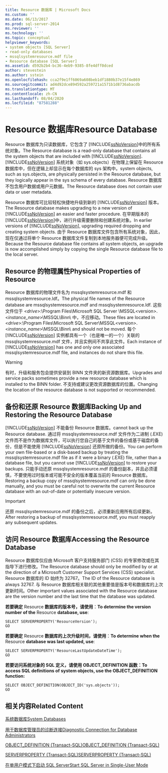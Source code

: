 ```yaml
---
title: Resource 数据库 | Microsoft Docs
ms.custom: ''
ms.date: 06/13/2017
ms.prod: sql-server-2014
ms.reviewer: ''
ms.technology: ''
ms.topic: conceptual
helpviewer_keywords:
- system objects [SQL Server]
- read-only databases
- mssqlsystemresource.mdf file
- Resource database [SQL Server]
ms.assetid: d592b2b4-bc36-4eb9-9385-8fe4dff0dced
author: stevestein
ms.author: sstein
ms.openlocfilehash: cca2f9e1ff6069a608beb1df1880b37e15f4e869
ms.sourcegitcommit: ad4d92dce894592a259721a1571b1d8736abacdb
ms.translationtype: MT
ms.contentlocale: zh-CN
ms.lasthandoff: 08/04/2020
ms.locfileid: "87581288"
---
```

# <a name="resource-database"></a><span data-ttu-id="365d5-102">Resource 数据库</span><span class="sxs-lookup"><span data-stu-id="365d5-102">Resource Database</span></span>
  <span data-ttu-id="365d5-103">Resource 数据库为只读数据库，它包含了 [!INCLUDE[ssNoVersion](../../includes/ssnoversion-md.md)]中的所有系统对象。</span><span class="sxs-lookup"><span data-stu-id="365d5-103">The Resource database is a read-only database that contains all the system objects that are included with [!INCLUDE[ssNoVersion](../../includes/ssnoversion-md.md)].</span></span> [!INCLUDE[ssNoVersion](../../includes/ssnoversion-md.md)] <span data-ttu-id="365d5-104">系统对象（如 sys.objects）在物理上保留在 Resource 数据库中，但在逻辑上却显示在每个数据库的 sys 架构中。</span><span class="sxs-lookup"><span data-stu-id="365d5-104">system objects, such as sys.objects, are physically persisted in the Resource database, but they logically appear in the sys schema of every database.</span></span> <span data-ttu-id="365d5-105">Resource 数据库不包含用户数据或用户元数据。</span><span class="sxs-lookup"><span data-stu-id="365d5-105">The Resource database does not contain user data or user metadata.</span></span>  
  
 <span data-ttu-id="365d5-106">Resource 数据库可比较轻松快捷地升级到新的 [!INCLUDE[ssNoVersion](../../includes/ssnoversion-md.md)] 版本。</span><span class="sxs-lookup"><span data-stu-id="365d5-106">The Resource database makes upgrading to a new version of [!INCLUDE[ssNoVersion](../../includes/ssnoversion-md.md)] an easier and faster procedure.</span></span> <span data-ttu-id="365d5-107">在早期版本的 [!INCLUDE[ssNoVersion](../../includes/ssnoversion-md.md)]中，进行升级需要删除和创建系统对象。</span><span class="sxs-lookup"><span data-stu-id="365d5-107">In earlier versions of [!INCLUDE[ssNoVersion](../../includes/ssnoversion-md.md)], upgrading required dropping and creating system objects.</span></span> <span data-ttu-id="365d5-108">由于 Resource 数据库文件包含所有系统对象，因此，现在仅通过将单个 Resource 数据库文件复制到本地服务器便可完成升级。</span><span class="sxs-lookup"><span data-stu-id="365d5-108">Because the Resource database file contains all system objects, an upgrade is now accomplished simply by copying the single Resource database file to the local server.</span></span>  
  
## <a name="physical-properties-of-resource"></a><span data-ttu-id="365d5-109">Resource 的物理属性</span><span class="sxs-lookup"><span data-stu-id="365d5-109">Physical Properties of Resource</span></span>  
 <span data-ttu-id="365d5-110">Resource 数据库的物理文件名为 mssqlsystemresource.mdf 和 mssqlsystemresource.ldf。</span><span class="sxs-lookup"><span data-stu-id="365d5-110">The physical file names of the Resource database are mssqlsystemresource.mdf and mssqlsystemresource.ldf.</span></span> <span data-ttu-id="365d5-111">这些文件位于 \<*drive*>:\Program Files\Microsoft SQL Server \MSSQL\<version>.\<*instance_name*>\MSSQL\Binn\ 中，不应移动。</span><span class="sxs-lookup"><span data-stu-id="365d5-111">These files are located in \<*drive*>:\Program Files\Microsoft SQL Server\MSSQL\<version>.\<*instance_name*>\MSSQL\Binn\ and should not be moved.</span></span> <span data-ttu-id="365d5-112">每个 [!INCLUDE[ssNoVersion](../../includes/ssnoversion-md.md)] 实例都具有一个（也是唯一的一个）关联的 mssqlsystemresource.mdf 文件，并且实例间不共享此文件。</span><span class="sxs-lookup"><span data-stu-id="365d5-112">Each instance of [!INCLUDE[ssNoVersion](../../includes/ssnoversion-md.md)] has one and only one associated mssqlsystemresource.mdf file, and instances do not share this file.</span></span>  
  
> [!WARNING]  
>  <span data-ttu-id="365d5-113">有时，升级和服务包会提供安装到 BINN 文件夹的新资源数据库。</span><span class="sxs-lookup"><span data-stu-id="365d5-113">Upgrades and service packs sometimes provide a new resource database which is installed to the BINN folder.</span></span> <span data-ttu-id="365d5-114">不支持或建议更改资源数据库的位置。</span><span class="sxs-lookup"><span data-stu-id="365d5-114">Changing the location of the resource database is not supported or recommended.</span></span>  
  
## <a name="backing-up-and-restoring-the-resource-database"></a><span data-ttu-id="365d5-115">备份和还原 Resource 数据库</span><span class="sxs-lookup"><span data-stu-id="365d5-115">Backing Up and Restoring the Resource Database</span></span>  
 [!INCLUDE[ssNoVersion](../../includes/ssnoversion-md.md)] <span data-ttu-id="365d5-116">不能备份 Resource 数据库。</span><span class="sxs-lookup"><span data-stu-id="365d5-116">cannot back up the Resource database.</span></span> <span data-ttu-id="365d5-117">通过将 mssqlsystemresource.mdf 文件作为二进制 (.EXE) 文件而不是作为数据库文件，可以执行您自己的基于文件的备份或基于磁盘的备份，但是不能使用 [!INCLUDE[ssNoVersion](../../includes/ssnoversion-md.md)] 还原所做的备份。</span><span class="sxs-lookup"><span data-stu-id="365d5-117">You can perform your own file-based or a disk-based backup by treating the mssqlsystemresource.mdf file as if it were a binary (.EXE) file, rather than a database file, but you cannot use [!INCLUDE[ssNoVersion](../../includes/ssnoversion-md.md)] to restore your backups.</span></span> <span data-ttu-id="365d5-118">只能手动还原 mssqlsystemresource.mdf 的备份副本，并且必须谨慎，不要使用过时版本或可能不安全的版本覆盖当前的 Resource 数据库。</span><span class="sxs-lookup"><span data-stu-id="365d5-118">Restoring a backup copy of mssqlsystemresource.mdf can only be done manually, and you must be careful not to overwrite the current Resource database with an out-of-date or potentially insecure version.</span></span>  
  
> [!IMPORTANT]  
>  <span data-ttu-id="365d5-119">还原 mssqlsystemresource.mdf 的备份之后，必须重新应用所有后续更新。</span><span class="sxs-lookup"><span data-stu-id="365d5-119">After restoring a backup of mssqlsystemresource.mdf, you must reapply any subsequent updates.</span></span>  
  
## <a name="accessing-the-resource-database"></a><span data-ttu-id="365d5-120">访问 Resource 数据库</span><span class="sxs-lookup"><span data-stu-id="365d5-120">Accessing the Resource Database</span></span>  
 <span data-ttu-id="365d5-121">Resource 数据库仅应由 Microsoft 客户支持服务部门 (CSS) 的专家修改或在其指导下进行修改。</span><span class="sxs-lookup"><span data-stu-id="365d5-121">The Resource database should only be modified by or at the direction of a Microsoft Customer Support Services (CSS) specialist.</span></span> <span data-ttu-id="365d5-122">Resource 数据库的 ID 始终为 32767。</span><span class="sxs-lookup"><span data-stu-id="365d5-122">The ID of the Resource database is always 32767.</span></span> <span data-ttu-id="365d5-123">与 Resource 数据库相关联的其他重要值是版本号和数据库的上次更新时间。</span><span class="sxs-lookup"><span data-stu-id="365d5-123">Other important values associated with the Resource database are the version number and the last time that the database was updated.</span></span>  
  
 <span data-ttu-id="365d5-124">**若要确定** Resource **数据库的版本号，请使用**：</span><span class="sxs-lookup"><span data-stu-id="365d5-124">**To determine the version number of the** Resource **database, use**:</span></span>  
  
```  
SELECT SERVERPROPERTY('ResourceVersion');  
GO  
```  
  
 <span data-ttu-id="365d5-125">**若要确定** Resource **数据库的上次升级时间，请使用**：</span><span class="sxs-lookup"><span data-stu-id="365d5-125">**To determine when the** Resource **database was last updated, use**:</span></span>  
  
```  
SELECT SERVERPROPERTY('ResourceLastUpdateDateTime');  
GO  
```  
  
 <span data-ttu-id="365d5-126">**若要访问系统对象的 SQL 定义，请使用 OBJECT_DEFINITION 函数：**</span><span class="sxs-lookup"><span data-stu-id="365d5-126">**To access SQL definitions of system objects, use the OBJECT_DEFINITION function:**</span></span>  
  
```  
SELECT OBJECT_DEFINITION(OBJECT_ID('sys.objects'));  
GO  
```  
  
## <a name="related-content"></a><span data-ttu-id="365d5-127">相关内容</span><span class="sxs-lookup"><span data-stu-id="365d5-127">Related Content</span></span>  
 [<span data-ttu-id="365d5-128">系统数据库</span><span class="sxs-lookup"><span data-stu-id="365d5-128">System Databases</span></span>](system-databases.md)  
  
 [<span data-ttu-id="365d5-129">用于数据库管理员的诊断连接</span><span class="sxs-lookup"><span data-stu-id="365d5-129">Diagnostic Connection for Database Administrators</span></span>](../../database-engine/configure-windows/diagnostic-connection-for-database-administrators.md)  
  
 [<span data-ttu-id="365d5-130">OBJECT_DEFINITION (Transact-SQL)</span><span class="sxs-lookup"><span data-stu-id="365d5-130">OBJECT_DEFINITION &#40;Transact-SQL&#41;</span></span>](/sql/t-sql/functions/object-definition-transact-sql)  
  
 [<span data-ttu-id="365d5-131">SERVERPROPERTY (Transact-SQL)</span><span class="sxs-lookup"><span data-stu-id="365d5-131">SERVERPROPERTY &#40;Transact-SQL&#41;</span></span>](/sql/t-sql/functions/serverproperty-transact-sql)  
  
 [<span data-ttu-id="365d5-132">在单用户模式下启动 SQL Server</span><span class="sxs-lookup"><span data-stu-id="365d5-132">Start SQL Server in Single-User Mode</span></span>](../../database-engine/configure-windows/start-sql-server-in-single-user-mode.md)  
  
  
